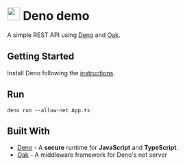 # <img src="https://deno.land/logo.svg" width="30" height="30"> Deno demo

A simple REST API using [Deno](https://deno.land/) and [Oak](https://oakserver.github.io/oak/).

## Getting Started

Install Deno following the [instructions](https://deno.land/#installation).

## Run

```
deno run --allow-net App.ts
```

## Built With

- [Deno](https://deno.land/) - A **secure** runtime for **JavaScript** and **TypeScript**.
- [Oak](https://oakserver.github.io/oak/) - A middleware framework for Deno's net server
